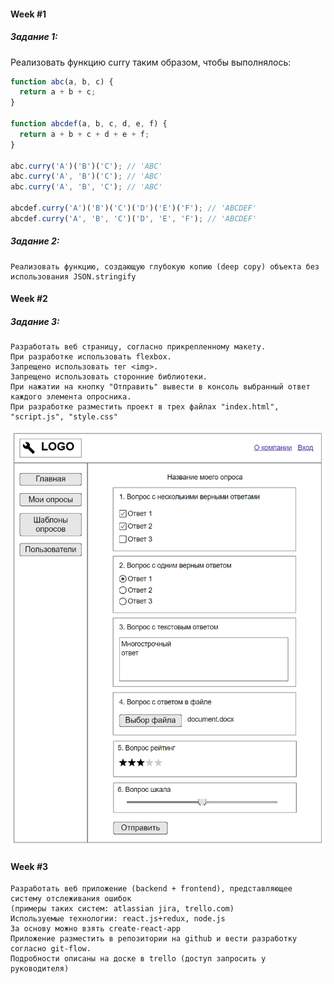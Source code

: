 #### Week #1

##### Задание 1:

Реализовать функцию curry таким образом, чтобы выполнялось:

```js
function abc(a, b, c) {
  return a + b + c;
}

function abcdef(a, b, c, d, e, f) {
  return a + b + c + d + e + f;
}

abc.curry('A')('B')('C'); // 'ABC'
abc.curry('A', 'B')('C'); // 'ABC'
abc.curry('A', 'B', 'C'); // 'ABC'

abcdef.curry('A')('B')('C')('D')('E')('F'); // 'ABCDEF'
abcdef.curry('A', 'B', 'C')('D', 'E', 'F'); // 'ABCDEF'
```

##### Задание 2:

```
Реализовать функцию, создающую глубокую копию (deep copy) объекта без использования JSON.stringify
```

#### Week #2

##### Задание 3:

```
Разработать веб страницу, согласно прикрепленному макету.
При разработке использовать flexbox.
Запрещено использовать тег <img>.
Запрещено использовать сторонние библиотеки.
При нажатии на кнопку "Отправить" вывести в консоль выбранный ответ каждого элемента опросника.
При разработке разместить проект в трех файлах "index.html", "script.js", "style.css"
```

![Mockup](./mockup.png)

#### Week #3

```
Разработать веб приложение (backend + frontend), представляющее систему отслеживания ошибок
(примеры таких систем: atlassian jira, trello.com)
Используемые технологии: react.js+redux, node.js
За основу можно взять create-react-app
Приложение разместить в репозитории на github и вести разработку согласно git-flow.
Подробности описаны на доске в trello (доступ запросить у руководителя)
```
